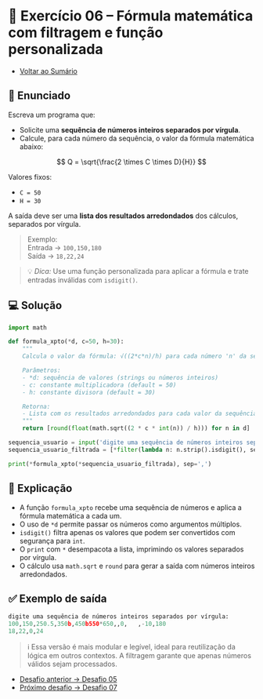 # 🐍 Exercício 06 – Fórmula matemática com filtragem e função personalizada

- [Voltar ao Sumário](./SUMARIO.md)  

## 🧩 Enunciado

Escreva um programa que:

- Solicite uma **sequência de números inteiros separados por vírgula**.
- Calcule, para cada número da sequência, o valor da fórmula matemática abaixo:
  
$$
Q = \sqrt{\frac{2 \times C \times D}{H}}
$$

Valores fixos:
- `C = 50`
- `H = 30`

A saída deve ser uma **lista dos resultados arredondados** dos cálculos, separados por vírgula.

> Exemplo:  
Entrada → `100,150,180`  
Saída → `18,22,24`

> 💡 *Dica:* Use uma função personalizada para aplicar a fórmula e trate entradas inválidas com `isdigit()`.

## 💻 Solução

```python
import math

def formula_xpto(*d, c=50, h=30):
    """
    Calcula o valor da fórmula: √((2*c*n)/h) para cada número 'n' da sequência.

    Parâmetros:
    - *d: sequência de valores (strings ou números inteiros)
    - c: constante multiplicadora (default = 50)
    - h: constante divisora (default = 30)

    Retorna:
    - Lista com os resultados arredondados para cada valor da sequência.
    """
    return [round(float(math.sqrt((2 * c * int(n)) / h))) for n in d]

sequencia_usuario = input('digite uma sequência de números inteiros separados por vírgula: ')
sequencia_usuario_filtrada = [*filter(lambda n: n.strip().isdigit(), sequencia_usuario.split(','))]

print(*formula_xpto(*sequencia_usuario_filtrada), sep=',')
```

## 🧠 Explicação

- A função `formula_xpto` recebe uma sequência de números e aplica a fórmula matemática a cada um.
- O uso de `*d` permite passar os números como argumentos múltiplos.
- `isdigit()` filtra apenas os valores que podem ser convertidos com segurança para `int`.
- O `print` com `*` desempacota a lista, imprimindo os valores separados por vírgula.
- O cálculo usa `math.sqrt` e `round` para gerar a saída com números inteiros arredondados.

## ✅ Exemplo de saída

```python
digite uma sequência de números inteiros separados por vírgula: 
100,150,250.5,350b,450b550*650,,0,   ,-10,180
18,22,0,24
```

> ℹ️ Essa versão é mais modular e legível, ideal para reutilização da lógica em outros contextos. A filtragem garante que apenas números válidos sejam processados.

- [Desafio anterior → Desafio 05](./desafio_05.md)  
- [Próximo desafio → Desafio 07](./desafio_07.md)